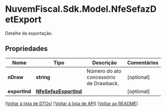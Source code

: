# NuvemFiscal.Sdk.Model.NfeSefazDetExport
Detalhe da exportação.

## Propriedades

Nome | Tipo | Descrição | Comentários
------------ | ------------- | ------------- | -------------
**nDraw** | **string** | Número do ato concessório de Drawback. | [optional] 
**exportInd** | [**NfeSefazExportInd**](NfeSefazExportInd.md) |  | [optional] 

[[Voltar à lista de DTOs]](../README.md#documentation-for-models) [[Voltar à lista de API]](../README.md#documentation-for-api-endpoints) [[Voltar ao README]](../README.md)

